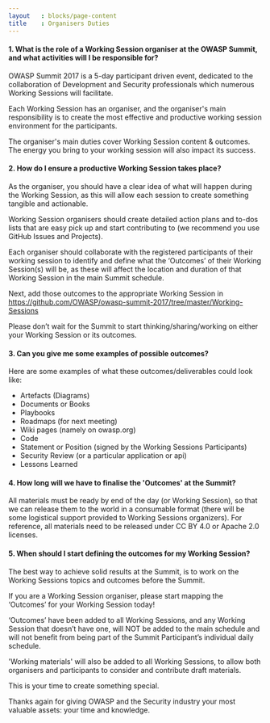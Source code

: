```yaml
---
layout   : blocks/page-content
title    : Organisers Duties
---
```


#### 1. **What is the role of a Working Session organiser at the OWASP Summit, and what activities will I be responsible for?**

OWASP Summit 2017 is a 5-day participant driven event, dedicated to the collaboration of Development and Security professionals which numerous Working Sessions will facilitate.

Each Working Session has an organiser, and the organiser's main responsibility is to create the most effective and productive working session environment for the participants.

The organiser's main duties cover Working Session content & outcomes. The energy you bring to your working session will also impact its success. 

#### 2. **How do I ensure a productive Working Session takes place?**

As the organiser, you should have a clear idea of what will happen during the Working Session, as this will allow each session to create something tangible and actionable.

Working Session organisers should create detailed action plans and to-dos lists that are easy pick up and start contributing to (we recommend you use GitHub Issues and Projects).

Each organiser should collaborate with the registered participants of their working session to identify and define what the ‘Outcomes’ of their Working Session(s) will be, as these will affect the location and duration of that Working Session in the main Summit schedule.

Next, add those outcomes to the appropriate Working Session in https://github.com/OWASP/owasp-summit-2017/tree/master/Working-Sessions

Please don’t wait for the Summit to start thinking/sharing/working on either your Working Session or its outcomes.

#### 3. **Can you give me some examples of possible outcomes?**

Here are some examples of what these outcomes/deliverables could look like:

- Artefacts (Diagrams)
- Documents or Books
- Playbooks
- Roadmaps (for next meeting)
- Wiki pages (namely on owasp.org)
- Code
- Statement or Position (signed by the Working Sessions Participants)
- Security Review (or a particular application or api)
- Lessons Learned

#### 4. **How long will we have to finalise the 'Outcomes' at the Summit?**

All materials must be ready by end of the day (or Working Session), so that we can release them to the world in a consumable format (there will be some logistical support provided to Working Sessions organizers). For reference, all materials need to be released under CC BY 4.0 or Apache 2.0 licenses.

#### 5. **When should I start defining the outcomes for my Working Session?**

The best way to achieve solid results at the Summit, is to work on the Working Sessions topics and outcomes before the Summit.

If you are a Working Session organiser, please start mapping the ‘Outcomes’ for your Working Session today!

‘Outcomes’ have been added to all Working Sessions, and any Working Session that doesn’t have one, will NOT be added to the main schedule and will not benefit from being part of the Summit Participant’s individual daily schedule.

'Working materials' will also be added to all Working Sessions, to allow both organisers and participants to consider and contribute draft materials.

This is your time to create something special.

Thanks again for giving OWASP and the Security industry your most valuable assets: your time and knowledge.
